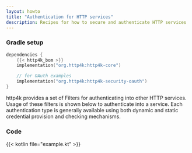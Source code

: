 ```yaml
---
layout: howto
title: "Authentication for HTTP services"
description: Recipes for how to secure and authenticate HTTP services
---
```

### Gradle setup

```kotlin
dependencies {
    {{< http4k_bom >}}
    implementation("org.http4k:http4k-core")

    // for OAuth examples
    implementation("org.http4k:http4k-security-oauth")
}
```

http4k provides a set of Filters for authenticating into other HTTP services. Usage of these filters is shown below to authenticate into a service. Each authentication type is generally available using both dynamic and static credential provision and checking mechanisms.

### Code

{{< kotlin file="example.kt" >}}
